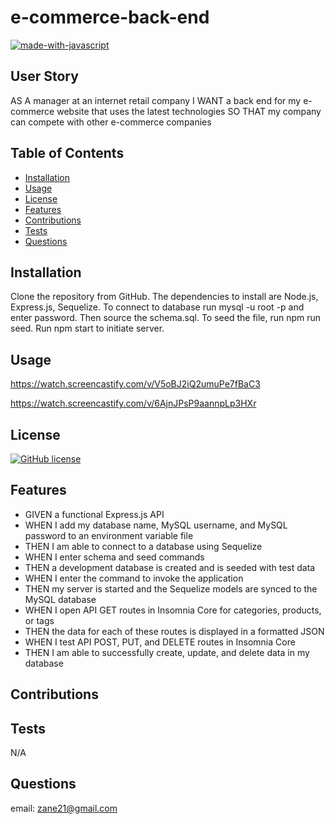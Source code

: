 # e-commerce-back-end

[![made-with-javascript](https://img.shields.io/badge/Made%20with-JavaScript-1f425f.svg)](https://www.javascript.com)


## User Story 

AS A manager at an internet retail company
I WANT a back end for my e-commerce website that uses the latest technologies
SO THAT my company can compete with other e-commerce companies


## Table of Contents 


* [Installation](#installation)
* [Usage](#usage)
* [License](#license)
* [Features](#features)
* [Contributions](#contributions)
* [Tests](#tests)
* [Questions](#questions)


## Installation

Clone the repository from GitHub. The dependencies to install are Node.js, Express.js, Sequelize. To connect to database run mysql -u root -p and enter password. Then source the schema.sql. To seed the file, run npm run seed. Run npm start to initiate server.

## Usage 

https://watch.screencastify.com/v/V5oBJ2iQ2umuPe7fBaC3

https://watch.screencastify.com/v/6AjnJPsP9aannpLp3HXr



## License


[![GitHub license](https://img.shields.io/github/license/Naereen/StrapDown.js.svg)](https://github.com/Naereen/StrapDown.js/blob/master/LICENSE)


## Features

* GIVEN a functional Express.js API
* WHEN I add my database name, MySQL username, and MySQL password to an environment variable file
* THEN I am able to connect to a database using Sequelize
* WHEN I enter schema and seed commands
* THEN a development database is created and is seeded with test data
* WHEN I enter the command to invoke the application
* THEN my server is started and the Sequelize models are synced to the MySQL database
* WHEN I open API GET routes in Insomnia Core for categories, products, or tags
* THEN the data for each of these routes is displayed in a formatted JSON
* WHEN I test API POST, PUT, and DELETE routes in Insomnia Core
* THEN I am able to successfully create, update, and delete data in my database

## Contributions

## Tests

N/A

## Questions

email: zane21@gmail.com


